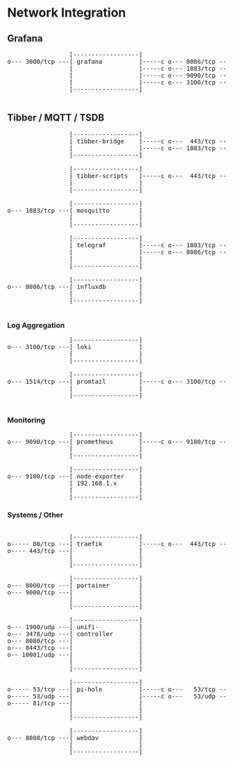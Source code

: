 # Network Integration

## Grafana
<pre>
                 [------------------]
o--- 3000/tcp ---[ grafana          ]-----c o--- 8086/tcp ---[ influxdb   ]
                 [                  ]-----c o--- 1883/tcp ---[ mosquitto  ]
                 [                  ]-----c o--- 9090/tcp ---[ prometheus ]
                 [                  ]-----c o--- 3100/tcp ---[ loki       ]
                 [------------------]

</pre>

## Tibber / MQTT / TSDB
<pre>
                 [------------------]
                 [ tibber-bridge    ]-----c o---  443/tcp ---[ api.tibber.com ] 
                 [                  ]-----c o--- 1883/tcp ---[ mosquitto      ]
                 [------------------]

                 [------------------]
                 [ tibber-scripts   ]-----c o---  443/tcp ---[ api.tibber.com ] 
                 [                  ]
                 [------------------]

                 [------------------]
o--- 1883/tcp ---[ mosquitto        ]
                 [                  ]  
                 [------------------]

                 [------------------]
                 [ telegraf         ]-----c o--- 1883/tcp ---[ mosquitto ]
                 [                  ]-----c o--- 8086/tcp ---[ influxdb  ]
                 [                  ]
                 [------------------]

                 [------------------]
o--- 8086/tcp ---[ influxdb         ]
                 [                  ]
                 [------------------]

</pre>

### Log Aggregation
<pre>
                 [------------------]
o--- 3100/tcp ---[ loki             ]
                 [                  ]
                 [------------------]

                 [------------------]
o--- 1514/tcp ---[ promtail         ]-----c o--- 3100/tcp ---[ loki ]
                 [                  ]
                 [------------------]
 
</pre>

### Monitoring
<pre>
                 [------------------]
o--- 9090/tcp ---[ prometheus       ]-----c o--- 9100/tcp ---[ node-exporter ]
                 [                  ]                        [ 192.168.1.x   ]
                 [------------------]

                 [------------------]
o--- 9100/tcp ---[ node-exporter    ]
                 [ 192.168.1.x      ]
                 [                  ]
                 [------------------]
</pre>

### Systems / Other
<pre>

                 [------------------]
o----- 80/tcp ---[ traefik          ]-----c o---  443/tcp ---[ cloudflare.com ]
o---- 443/tcp ---[                  ]
                 [                  ]
                 [------------------]

                 [------------------]
o--- 8000/tcp ---[ portainer        ]
o--- 9000/tcp ---[                  ]
                 [                  ]
                 [------------------]

                 [------------------]
o--- 1900/udp ---[ unifi-           ]
o--- 3478/udp ---[ controller       ]
o--- 8080/tcp ---[                  ]
o--- 8443/tcp ---[                  ]
o-- 10001/udp ---[                  ]
                 [                  ]
                 [------------------]

                 [------------------]
o----- 53/tcp ---[ pi-hole          ]-----c o---   53/tcp ---[ 1.1.1.1 ]
o----- 53/udp ---[                  ]-----c o---   53/udp ---[ 1.1.1.1 ]
o----- 81/tcp ---[                  ]
                 [                  ]
                 [------------------]

                 [------------------]
o--- 8008/tcp ---[ webdav           ]
                 [                  ]
                 [------------------]
</pre>

